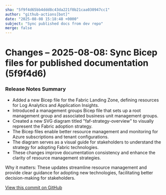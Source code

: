 ```yaml
---
sha: "5f9f4d65bb4ddd8c43da221f0b21caa030947cc1"
author: "github-actions[bot]"
date: "2025-08-08 15:18:48 +0000"
subject: "Sync published docs from dev repo"
merge: false
---
```


# Changes – 2025-08-08: Sync Bicep files for published documentation (5f9f4d6)

### Release Notes Summary

- Added a new Bicep file for the Fabric Landing Zone, defining resources for Log Analytics and Application Insights.
- Introduced a management groups Bicep file that sets up a root management group and associated business unit management groups.
- Created a new SVG diagram titled "faf-strategy-overview" to visually represent the Fabric adoption strategy.
- The Bicep files enable better resource management and monitoring for Azure subscriptions and tenant configurations.
- The diagram serves as a visual guide for stakeholders to understand the strategy for adopting Fabric technologies.
- These changes improve documentation consistency and enhance the clarity of resource management strategies.

Why it matters: These updates streamline resource management and provide clear guidance for adopting new technologies, facilitating better decision-making for stakeholders.

[View this commit on GitHub](https://github.com/TheTrustedAdvisor/FabricAdoptionFramework/commit/5f9f4d65bb4ddd8c43da221f0b21caa030947cc1)
